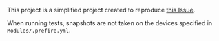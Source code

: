 This project is a simplified project created to reproduce [this Issue](https://github.com/BarredEwe/Prefire/issues/97).

When running tests, snapshots are not taken on the devices specified in `Modules/.prefire.yml`.
